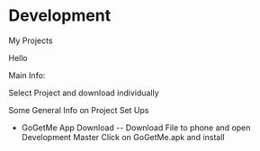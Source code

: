 # Development
My Projects

Hello

Main Info:

Select Project and download individually

Some General Info on Project Set Ups

+ GoGetMe App Download -- 
    Download File to phone and open Development Master
    Click on GoGetMe.apk and install
